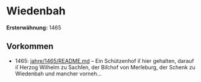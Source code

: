 # Wiedenbah

**Ersterwähnung:** 1465

## Vorkommen
- 1465: [jahre/1465/README.md](../jahre/1465/README.md) – Ein Schützenhof iſ hier gehalten, darauf iſ Herzog
Wilhelm zu Sachſen, der Biſchof von Merſeburg, der
Schenk zu Wiedenbah und mancher vorneh...
